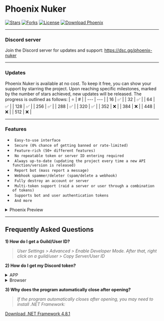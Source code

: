# Phoenix Nuker

[![Stars](https://img.shields.io/github/stars/extatent/Phoenix-Nuker?label=Stars&style=for-the-badge)](https://github.com/extatent/Phoenix-Nuker/stargazers)
[![Forks](https://img.shields.io/github/forks/extatent/Phoenix-Nuker?label=Forks&style=for-the-badge)](https://github.com/extatent/Phoenix-Nuker/network/members)
[![License](https://img.shields.io/github/license/extatent/Phoenix-Nuker?style=for-the-badge)](https://github.com/extatent/Phoenix-Nuker/blob/main/LICENSE)
[![Download Phoenix](https://img.shields.io/badge/Download-Phoenix-Green?style=for-the-badge)](https://github.com/extatent/Phoenix-Nuker/releases/download/Download/Phoenix.zip)

---
### Discord server
Join the Discord server for updates and support: https://dsc.gg/phoenix-nuker

---
### Updates
Phoenix Nuker is available at no cost. To keep it free, you can show your support by starring the project. Upon reaching specific milestones, marked by the number of stars achieved, new updates will be released. The progress is outlined as follows:
| ⭐ | # |
| --- | --- |
| 16 | ✅ |
| 32 | ✅ |
| 64 | ✅ |
| 128 | ✅ |
| 256 | ✅ |
| 288 | ✅ |
| 320 | ✅ |
| 352 | ❌ |
| 384 | ❌ |
| 448 | ❌ |
| 512 | ❌ |

---

### Features

* ` Easy-to-use interface`
* ` Secure (0% chance of getting banned or rate-limited)`
* ` Feature-rich (50+ different features)`
* ` No repeatable token or server ID entering required`
* ` Always up-to-date (updating the project every time a new API function/version is released)`
* ` Report bot (mass report a message)`
* ` Webhook spammer/deleter (spam/delete a webhook)`
* ` Fully destroy an account or server`
* ` Multi-token support (raid a server or user through a combination of tokens)`
* ` Supports bot and user authentication tokens`
* ` And more`

<details>
<summary>Phoenix Preview</summary>
<img src="https://i.imgur.com/mleUNNZ.png" alt="Screenshot of Phoenix Nuker">
</details>

---

## Frequently Asked Questions

**1) How do I get a Guild/User ID?**
> *User Settings > Advanced > Enable Developer Mode. After that, right click on a guild/user > Copy Server/User ID*

**2) How do I get my Discord token?**
<details>
<summary>APP</summary>

> *Press the Windows Key + R and type %appdata%\discord in the dialog box.*

> *Search for settings.json file and open it in notepad or any text editor of your choice.*

> *At the end of the second last bracket, type "DANGEROUS_ENABLE_DEVTOOLS_ONLY_ENABLE_IF_YOU_KNOW_WHAT_YOURE_DOING": true,* 

> *Save the file and exit the text editor.*

> *Restart the Discord app by first exiting and then relaunching the app.*

> *Press CTRL+Shift+J in the APP and paste:*
```javascript
(webpackChunkdiscord_app.push([[''],{},e=>{m=[];for(let c in e.c)m.push(e.c[c])}]),m).find(m=>m?.exports?.default?.getToken!==void 0).exports.default.getToken()
```
> Note: you may need to type "allow pasting" before pasting the code.
</details>
<details>
<summary>Browser</summary>

> *Go to Discord in your browser, login, press CTRL+SHIFT+J and paste:*
```javascript
(webpackChunkdiscord_app.push([[''],{},e=>{m=[];for(let c in e.c)m.push(e.c[c])}]),m).find(m=>m?.exports?.default?.getToken!==void 0).exports.default.getToken()
```
> Note: you may need to type "allow pasting" before pasting the code.
</details>

**3) Why does the program automatically close after opening?**
> *If the program automatically closes after opening, you may need to install .NET Framework:*

[Download .NET Framework 4.8.1](https://download.microsoft.com/download/4/b/2/cd00d4ed-ebdd-49ee-8a33-eabc3d1030e3/NDP481-Web.exe)
